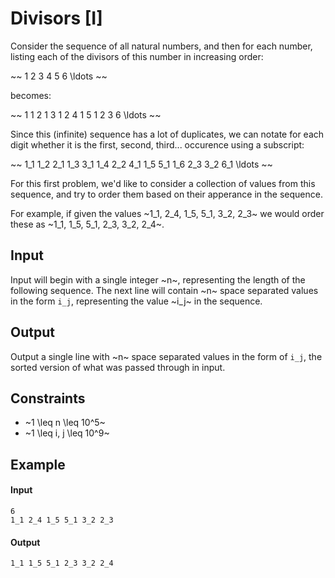 # Divisors [I]

Consider the sequence of all natural numbers, and then for each number, listing each of the divisors of this number in increasing order:

~~
    1 2 3 4 5 6 \ldots
~~

becomes:

~~
    1 1 2 1 3 1 2 4 1 5 1 2 3 6 \ldots
~~

Since this (infinite) sequence has a lot of duplicates, we can notate for each digit whether it is the first, second, third... occurence using a subscript:

~~
    1_1 1_2 2_1 1_3 3_1 1_4 2_2 4_1 1_5 5_1 1_6 2_3 3_2 6_1 \ldots
~~

For this first problem, we'd like to consider a collection of values from this sequence, and try to order them based on their apperance in the sequence.

For example, if given the values ~1_1, 2_4, 1_5, 5_1, 3_2, 2_3~ we would order these as ~1_1, 1_5, 5_1, 2_3, 3_2, 2_4~.

## Input

Input will begin with a single integer ~n~, representing the length of the following sequence.
The next line will contain ~n~ space separated values in the form `i_j`, representing the value ~i_j~ in the sequence.

## Output

Output a single line with ~n~ space separated values in the form of `i_j`, the sorted version of what was passed through in input.

## Constraints

* ~1 \leq n \leq 10^5~
* ~1 \leq i, j \leq 10^9~

## Example

#### Input
```
6
1_1 2_4 1_5 5_1 3_2 2_3
```

#### Output
```
1_1 1_5 5_1 2_3 3_2 2_4
```
